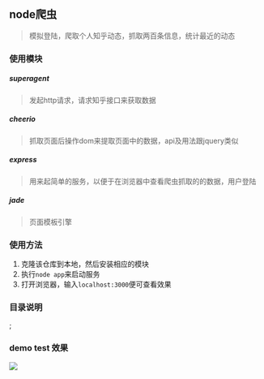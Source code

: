 ## node爬虫
> 模拟登陆，爬取个人知乎动态，抓取两百条信息，统计最近的动态

### 使用模块

##### superagent
> 发起http请求，请求知乎接口来获取数据

##### cheerio
> 抓取页面后操作dom来提取页面中的数据，api及用法跟jquery类似

##### express
> 用来起简单的服务，以便于在浏览器中查看爬虫抓取的的数据，用户登陆

##### jade
> 页面模板引擎

### 使用方法
1. 克隆该仓库到本地，然后安装相应的模块
2. 执行`node app`来启动服务
3. 打开浏览器，输入`localhost:3000`便可查看效果

### 目录说明
[](http://7xt6mo.com1.z0.glb.clouddn.com/1482825152%281%29.jpg);



### demo test 效果
![](http://7xt6mo.com1.z0.glb.clouddn.com/L$R01XSEN%7D1TMRZM%28V98~XI.png)